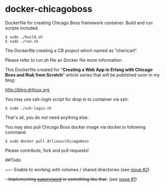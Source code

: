 docker-chicagoboss
==================

Dockerfile for creating Chicago Boss framework container. Build and run scripts included.

	$ sudo ./build.sh
	$ sudo ./run.sh


The Dockerfile creating a CB project which named as "chericart". 

Please refer to run.sh file an Docker file more information.

This Dockerfile created for "**Creating a Web App in Erlang with Chicago Boss and Riak from Scratch**" article series that will be published soon in my blog:

http://blog.drlinux.org

You may use ssh-login script for drop in to container via ssh: 

	$ sudo ./ssh-login.sh
	
That's all, you do not need anything else.

You may also pull Chicago Boss docker image via docker.io following command:

	$ sudo docker pull drlinux/chicagoboss
	
Please contribute, fork and pull requests!

##Todo

~~- Enable to working with volumes / shared directories (see [issue #2](https://github.com/drlinux/docker-chicagoboss/issues/2))


~~- Implementing [supervisord](http://supervisord.org) or something like that.~~ (see [issue #1](https://github.com/drlinux/docker-chicagoboss/issues/1))

